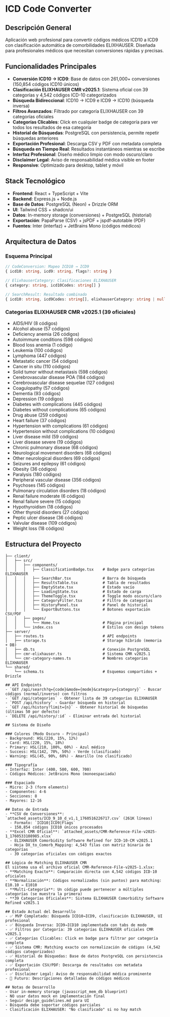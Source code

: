 # ICD Code Converter

## Descripción General
Aplicación web profesional para convertir códigos médicos ICD10 a ICD9 con clasificación automática de comorbilidades ELIXHAUSER. Diseñada para profesionales médicos que necesitan conversiones rápidas y precisas.

## Funcionalidades Principales
- **Conversión ICD10 → ICD9**: Base de datos con 261,000+ conversiones (150,854 códigos ICD10 únicos)
- **Clasificación ELIXHAUSER CMR v2025.1**: Sistema oficial con 39 categorías y 4,542 códigos ICD-10 categorizados
- **Búsqueda Bidireccional**: ICD10 → ICD9 e ICD9 → ICD10 (búsqueda inversa)
- **Filtros Avanzados**: Filtrado por categoría ELIXHAUSER con 39 categorías oficiales
- **Categorías Clicables**: Click en cualquier badge de categoría para ver todos los resultados de esa categoría
- **Historial de Búsquedas**: PostgreSQL con persistencia, permite repetir búsquedas anteriores
- **Exportación Profesional**: Descarga CSV y PDF con metadata completa
- **Búsqueda en Tiempo Real**: Resultados instantáneos mientras se escribe
- **Interfaz Profesional**: Diseño médico limpio con modo oscuro/claro
- **Disclaimer Legal**: Aviso de responsabilidad médica visible en footer
- **Responsive**: Optimizado para desktop, tablet y móvil

## Stack Tecnológico
- **Frontend**: React + TypeScript + Vite
- **Backend**: Express.js + Node.js
- **Base de Datos**: PostgreSQL (Neon) + Drizzle ORM
- **UI**: Tailwind CSS + shadcn/ui
- **Datos**: In-memory storage (conversiones) + PostgreSQL (historial)
- **Exportación**: PapaParse (CSV) + jsPDF + jspdf-autotable (PDF)
- **Fuentes**: Inter (interfaz) + JetBrains Mono (códigos médicos)

## Arquitectura de Datos

### Esquema Principal
```typescript
// CodeConversion: Mapeo ICD10 → ICD9
{ icd10: string, icd9: string, flags?: string }

// ElixhauserCategory: Clasificaciones ELIXHAUSER
{ category: string, icd10Codes: string[] }

// SearchResult: Resultado combinado
{ icd10: string, icd9Codes: string[], elixhauserCategory: string | null }
```

### Categorías ELIXHAUSER CMR v2025.1 (39 oficiales)
- AIDS/HIV (8 códigos)
- Alcohol abuse (57 códigos)
- Deficiency anemia (26 códigos)
- Autoimmune conditions (598 códigos)
- Blood loss anemia (1 código)
- Leukemia (100 códigos)
- Lymphoma (447 códigos)
- Metastatic cancer (54 códigos)
- Cancer in situ (110 códigos)
- Solid tumor without metastasis (598 códigos)
- Cerebrovascular disease POA (184 códigos)
- Cerebrovascular disease sequelae (127 códigos)
- Coagulopathy (57 códigos)
- Dementia (93 códigos)
- Depression (19 códigos)
- Diabetes with complications (445 códigos)
- Diabetes without complications (65 códigos)
- Drug abuse (259 códigos)
- Heart failure (37 códigos)
- Hypertension with complications (61 códigos)
- Hypertension without complications (10 códigos)
- Liver disease mild (59 códigos)
- Liver disease severe (19 códigos)
- Chronic pulmonary disease (68 códigos)
- Neurological movement disorders (68 códigos)
- Other neurological disorders (69 códigos)
- Seizures and epilepsy (61 códigos)
- Obesity (36 códigos)
- Paralysis (180 códigos)
- Peripheral vascular disease (356 códigos)
- Psychoses (145 códigos)
- Pulmonary circulation disorders (18 códigos)
- Renal failure moderate (6 códigos)
- Renal failure severe (15 códigos)
- Hypothyroidism (18 códigos)
- Other thyroid disorders (27 códigos)
- Peptic ulcer disease (36 códigos)
- Valvular disease (109 códigos)
- Weight loss (18 códigos)

## Estructura del Proyecto
```
├── client/
│   ├── src/
│   │   ├── components/
│   │   │   ├── ClassificationBadge.tsx    # Badge para categorías ELIXHAUSER
│   │   │   ├── SearchBar.tsx              # Barra de búsqueda
│   │   │   ├── ResultsTable.tsx           # Tabla de resultados
│   │   │   ├── EmptyState.tsx             # Estado vacío
│   │   │   ├── LoadingState.tsx           # Estado de carga
│   │   │   ├── ThemeToggle.tsx            # Toggle modo oscuro/claro
│   │   │   ├── CategoryFilter.tsx         # Filtro de categorías
│   │   │   ├── HistoryPanel.tsx           # Panel de historial
│   │   │   └── ExportButtons.tsx          # Botones exportación CSV/PDF
│   │   ├── pages/
│   │   │   └── Home.tsx                   # Página principal
│   │   └── index.css                      # Estilos con design tokens
├── server/
│   ├── routes.ts                          # API endpoints
│   ├── storage.ts                         # Storage híbrido (memoria + DB)
│   ├── db.ts                              # Conexión PostgreSQL
│   ├── cmr-elixhauser.ts                  # Sistema CMR v2025.1
│   └── cmr-category-names.ts              # Nombres categorías ELIXHAUSER
└── shared/
    └── schema.ts                          # Esquemas compartidos + Drizzle

## API Endpoints
- `GET /api/search?q={code}&mode={mode}&category={category}` - Buscar códigos (normal/inverso) con filtros
- `GET /api/categories` - Obtener lista de 39 categorías ELIXHAUSER
- `POST /api/history` - Guardar búsqueda en historial
- `GET /api/history?limit={n}` - Obtener historial de búsquedas (últimas 50 por defecto)
- `DELETE /api/history/:id` - Eliminar entrada del historial

## Sistema de Diseño

### Colores (Modo Oscuro - Principal)
- Background: HSL(220, 15%, 12%)
- Card: HSL(220, 15%, 18%)
- Primary: HSL(210, 100%, 60%) - Azul médico
- Success: HSL(142, 70%, 50%) - Verde (clasificado)
- Warning: HSL(45, 90%, 60%) - Amarillo (no clasificado)

### Tipografía
- Interfaz: Inter (400, 500, 600, 700)
- Códigos Médicos: JetBrains Mono (monoespaciada)

### Espaciado
- Micro: 2-3 (form elements)
- Componentes: 4-6
- Secciones: 8
- Mayores: 12-16

## Datos de Entrada
- **CSV de Conversiones**: `attached_assets/ICD_9_10_d_v1.1_1760516226717.csv` (261K líneas)
  - Formato: `ICD10|ICD9|Flags`
  - 150,854 códigos ICD10 únicos procesados
- **Excel CMR Oficial**: `attached_assets/CMR-Reference-File-v2025-1_1760533108985.xlsx`
  - ELIXHAUSER Comorbidity Software Refined for ICD-10-CM v2025.1
  - Hoja DX_to_Comorb_Mapping: 4,543 filas con matriz binaria de categorías
  - 39 categorías oficiales con códigos exactos

## Lógica de Matching ELIXHAUSER CMR
El sistema usa el archivo oficial CMR-Reference-File-v2025-1.xlsx:
- **Matching Exacto**: Comparación directa con 4,542 códigos ICD-10 oficiales
- **Normalización**: Códigos normalizados (sin puntos) para matching: E10.10 → E1010
- **Multi-Categoría**: Un código puede pertenecer a múltiples categorías (se muestra la primera)
- **39 Categorías Oficiales**: Sistema ELIXHAUSER Comorbidity Software Refined v2025.1

## Estado Actual del Desarrollo  
- ✅ MVP Completado: Búsqueda ICD10→ICD9, clasificación ELIXHAUSER, UI profesional
- ✅ Búsqueda Inversa: ICD9→ICD10 implementada con tabs de modo
- ✅ Filtros por Categoría: 39 categorías ELIXHAUSER oficiales CMR v2025.1
- ✅ Categorías Clicables: Click en badge para filtrar por categoría completa
- ✅ Sistema CMR: Matching exacto con normalización de códigos (4,542 códigos categorizados)
- ✅ Historial de Búsquedas: Base de datos PostgreSQL con persistencia completa
- ✅ Exportación CSV/PDF: Descarga de resultados con metadata profesional
- ✅ Disclaimer Legal: Aviso de responsabilidad médica prominente
- 🔄 Futuro: Descripciones detalladas de códigos médicos

## Notas de Desarrollo
- Usar in-memory storage (javascript_mem_db blueprint)
- NO usar datos mock en implementación final
- Seguir design_guidelines.md para UI
- Búsqueda debe soportar códigos parciales
- Clasificación ELIXHAUSER: "No clasificado" si no hay match
